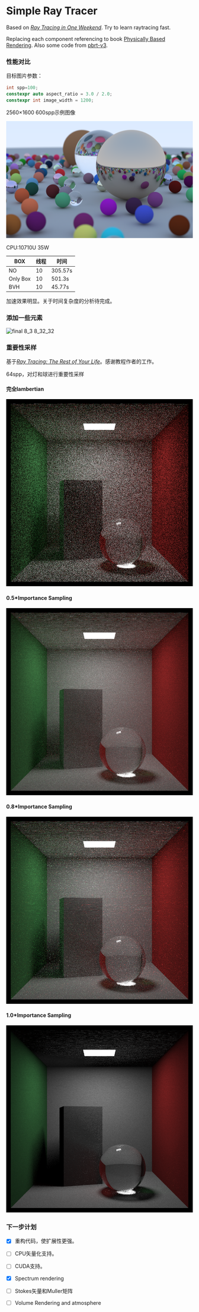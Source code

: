 # Simple Ray Tracer
Based on [_Ray Tracing in One Weekend_](https://raytracing.github.io/books/RayTracingInOneWeekend.html). Try to learn raytracing fast.

Replacing each component referencing to book  [Physically Based Rendering](http://www.pbr-book.org/). Also some code from [pbrt-v3](https://github.com/mmp/pbrt-v3). 

### 性能对比

目标图片参数：

```C++
int spp=100;
constexpr auto aspect_ratio = 3.0 / 2.0;
constexpr int image_width = 1200;
```

2560$\times$1600  600spp示例图像

![random_balls](README.assets/random_balls.png)

CPU:10710U 35W

| BOX      | 线程 | 时间    |
| -------- | ---- | ------- |
| NO       | 10   | 305.57s |
| Only Box | 10   | 501.3s  |
| BVH      | 10   | 45.77s  |

加速效果明显。关于时间复杂度的分析待完成。

### 添加一些元素

![final 8_3 8_32_32](README.assets/final.png)

### 重要性采样

基于[_Ray Tracing: The Rest of Your Life_](https://raytracing.github.io/books/RayTracingTheRestOfYourLife.html)。感谢教程作者的工作。

64spp，对灯和球进行重要性采样

#### 完全lambertian

![out 8_13 15_55_48](README.assets/lambertian.png)

#### 0.5*Importance Sampling

![out 8_13 15_53_42](README.assets/0_5importance.png)

#### 0.8*Importance Sampling

![out 8_13 15_58_38](README.assets/0_8.png)

#### 1.0*Importance Sampling

![out 8_13 15_57_12](README.assets/out8_1315_57_12.png)

### 下一步计划

- [x] 重构代码，使扩展性更强。


- [ ] CPU矢量化支持。


- [ ] CUDA支持。
- [x] Spectrum rendering
- [ ] Stokes矢量和Muller矩阵
- [ ] Volume Rendering and atmosphere 